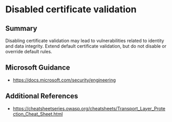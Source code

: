 # Disabled certificate validation

## Summary

Disabling certificate validation may lead to vulnerabilities related to identity and data
integrity.  Extend default certificate validation, but do not disable or override default rules.

## Microsoft Guidance

* https://docs.microsoft.com/security/engineering

## Additional References

* https://cheatsheetseries.owasp.org/cheatsheets/Transport_Layer_Protection_Cheat_Sheet.html
